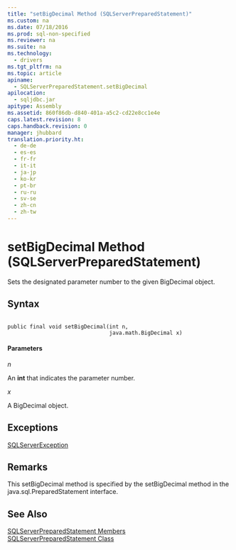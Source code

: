 ```yaml
---
title: "setBigDecimal Method (SQLServerPreparedStatement)"
ms.custom: na
ms.date: 07/18/2016
ms.prod: sql-non-specified
ms.reviewer: na
ms.suite: na
ms.technology: 
  - drivers
ms.tgt_pltfrm: na
ms.topic: article
apiname: 
  - SQLServerPreparedStatement.setBigDecimal
apilocation: 
  - sqljdbc.jar
apitype: Assembly
ms.assetid: 860f86db-d840-401a-a5c2-cd22e8cc1e4e
caps.latest.revision: 8
caps.handback.revision: 0
manager: jhubbard
translation.priority.ht: 
  - de-de
  - es-es
  - fr-fr
  - it-it
  - ja-jp
  - ko-kr
  - pt-br
  - ru-ru
  - sv-se
  - zh-cn
  - zh-tw
---
```

# setBigDecimal Method (SQLServerPreparedStatement)
  Sets the designated parameter number to the given BigDecimal object.  
  
## Syntax  
  
```  
  
public final void setBigDecimal(int n,  
                                java.math.BigDecimal x)  
```  
  
#### Parameters  
 *n*  
  
 An **int** that indicates the parameter number.  
  
 *x*  
  
 A BigDecimal object.  
  
## Exceptions  
 [SQLServerException](../content/SQLServerException-Class.md)  
  
## Remarks  
 This setBigDecimal method is specified by the setBigDecimal method in the java.sql.PreparedStatement interface.  
  
## See Also  
 [SQLServerPreparedStatement Members](../content/SQLServerPreparedStatement-Members.md)   
 [SQLServerPreparedStatement Class](../content/SQLServerPreparedStatement-Class.md)  
  
  